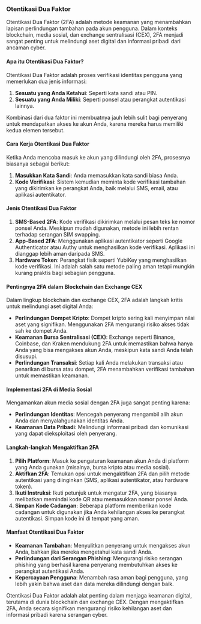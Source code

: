 ### Otentikasi Dua Faktor

Otentikasi Dua Faktor (2FA) adalah metode keamanan yang menambahkan lapisan perlindungan tambahan pada akun pengguna. Dalam konteks blockchain, media sosial, dan exchange sentralisasi (CEX), 2FA menjadi sangat penting untuk melindungi aset digital dan informasi pribadi dari ancaman cyber.

#### Apa itu Otentikasi Dua Faktor?

Otentikasi Dua Faktor adalah proses verifikasi identitas pengguna yang memerlukan dua jenis informasi:
1. **Sesuatu yang Anda Ketahui**: Seperti kata sandi atau PIN.
2. **Sesuatu yang Anda Miliki**: Seperti ponsel atau perangkat autentikasi lainnya.

Kombinasi dari dua faktor ini membuatnya jauh lebih sulit bagi penyerang untuk mendapatkan akses ke akun Anda, karena mereka harus memiliki kedua elemen tersebut.

#### Cara Kerja Otentikasi Dua Faktor

Ketika Anda mencoba masuk ke akun yang dilindungi oleh 2FA, prosesnya biasanya sebagai berikut:
1. **Masukkan Kata Sandi**: Anda memasukkan kata sandi biasa Anda.
2. **Kode Verifikasi**: Sistem kemudian meminta kode verifikasi tambahan yang dikirimkan ke perangkat Anda, baik melalui SMS, email, atau aplikasi autentikator.

#### Jenis Otentikasi Dua Faktor

1. **SMS-Based 2FA**: Kode verifikasi dikirimkan melalui pesan teks ke nomor ponsel Anda. Meskipun mudah digunakan, metode ini lebih rentan terhadap serangan SIM swapping.
2. **App-Based 2FA**: Menggunakan aplikasi autentikator seperti Google Authenticator atau Authy untuk menghasilkan kode verifikasi. Aplikasi ini dianggap lebih aman daripada SMS.
3. **Hardware Token**: Perangkat fisik seperti YubiKey yang menghasilkan kode verifikasi. Ini adalah salah satu metode paling aman tetapi mungkin kurang praktis bagi sebagian pengguna.

#### Pentingnya 2FA dalam Blockchain dan Exchange CEX

Dalam lingkup blockchain dan exchange CEX, 2FA adalah langkah kritis untuk melindungi aset digital Anda:
- **Perlindungan Dompet Kripto**: Dompet kripto sering kali menyimpan nilai aset yang signifikan. Menggunakan 2FA mengurangi risiko akses tidak sah ke dompet Anda.
- **Keamanan Bursa Sentralisasi (CEX)**: Exchange seperti Binance, Coinbase, dan Kraken mendukung 2FA untuk memastikan bahwa hanya Anda yang bisa mengakses akun Anda, meskipun kata sandi Anda telah disusupi.
- **Perlindungan Transaksi**: Setiap kali Anda melakukan transaksi atau penarikan di bursa atau dompet, 2FA menambahkan verifikasi tambahan untuk memastikan keamanan.

#### Implementasi 2FA di Media Sosial

Mengamankan akun media sosial dengan 2FA juga sangat penting karena:
- **Perlindungan Identitas**: Mencegah penyerang mengambil alih akun Anda dan menyalahgunakan identitas Anda.
- **Keamanan Data Pribadi**: Melindungi informasi pribadi dan komunikasi yang dapat dieksploitasi oleh penyerang.

#### Langkah-langkah Mengaktifkan 2FA

1. **Pilih Platform**: Masuk ke pengaturan keamanan akun Anda di platform yang Anda gunakan (misalnya, bursa kripto atau media sosial).
2. **Aktifkan 2FA**: Temukan opsi untuk mengaktifkan 2FA dan pilih metode autentikasi yang diinginkan (SMS, aplikasi autentikator, atau hardware token).
3. **Ikuti Instruksi**: Ikuti petunjuk untuk mengatur 2FA, yang biasanya melibatkan memindai kode QR atau memasukkan nomor ponsel Anda.
4. **Simpan Kode Cadangan**: Beberapa platform memberikan kode cadangan untuk digunakan jika Anda kehilangan akses ke perangkat autentikasi. Simpan kode ini di tempat yang aman.

#### Manfaat Otentikasi Dua Faktor

- **Keamanan Tambahan**: Menyulitkan penyerang untuk mengakses akun Anda, bahkan jika mereka mengetahui kata sandi Anda.
- **Perlindungan dari Serangan Phishing**: Mengurangi risiko serangan phishing yang berhasil karena penyerang membutuhkan akses ke perangkat autentikasi Anda.
- **Kepercayaan Pengguna**: Menambah rasa aman bagi pengguna, yang lebih yakin bahwa aset dan data mereka dilindungi dengan baik.

Otentikasi Dua Faktor adalah alat penting dalam menjaga keamanan digital, terutama di dunia blockchain dan exchange CEX. Dengan mengaktifkan 2FA, Anda secara signifikan mengurangi risiko kehilangan aset dan informasi pribadi karena serangan cyber.